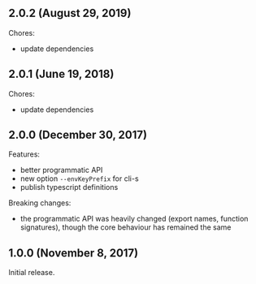 ## 2.0.2 (August 29, 2019)

Chores:

- update dependencies

## 2.0.1 (June 19, 2018)

Chores:

- update dependencies

## 2.0.0 (December 30, 2017)

Features:

- better programmatic API
- new option `--envKeyPrefix` for cli-s
- publish typescript definitions

Breaking changes:

- the programmatic API was heavily changed (export names, function signatures),
  though the core behaviour has remained the same

## 1.0.0 (November 8, 2017)

Initial release.
